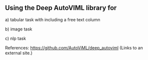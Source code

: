 
## Using the Deep AutoVIML library for 

a) tabular task with including a free text column

b) image task

c) nlp task

 

References: https://github.com/AutoViML/deep_autoviml (Links to an external site.)

